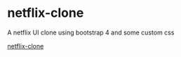 # netflix-clone
A netflix UI clone using bootstrap 4 and some custom css

[netflix-clone](https://stanlouis.github.io/netflix-clone/)
